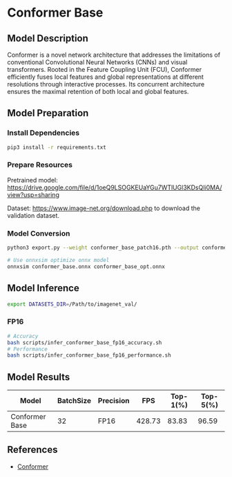 # Conformer Base

## Model Description

Conformer is a novel network architecture that addresses the limitations of conventional Convolutional Neural Networks (CNNs) and visual transformers.  Rooted in the Feature Coupling Unit (FCU), Conformer efficiently fuses local features and global representations at different resolutions through interactive processes. Its concurrent architecture ensures the maximal retention of both local and global features. 

## Model Preparation

### Install Dependencies

```bash
pip3 install -r requirements.txt
```

### Prepare Resources

Pretrained model: <https://drive.google.com/file/d/1oeQ9LSOGKEUaYGu7WTlUGl3KDsQIi0MA/view?usp=sharing>

Dataset: <https://www.image-net.org/download.php> to download the validation dataset.

### Model Conversion

```bash
python3 export.py --weight conformer_base_patch16.pth --output conformer_base.onnx

# Use onnxsim optimize onnx model
onnxsim conformer_base.onnx conformer_base_opt.onnx

```

## Model Inference

```bash
export DATASETS_DIR=/Path/to/imagenet_val/
```

### FP16

```bash
# Accuracy
bash scripts/infer_conformer_base_fp16_accuracy.sh
# Performance
bash scripts/infer_conformer_base_fp16_performance.sh
```

## Model Results

Model     |BatchSize  |Precision |FPS       |Top-1(%)  |Top-5(%)
----------|-----------|----------|----------|----------|--------
Conformer Base |    32     |   FP16   | 428.73   |  83.83   | 96.59

## References

- [Conformer](https://github.com/pengzhiliang/Conformer)
